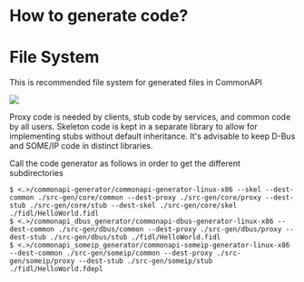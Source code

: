 # How to generate code?

# File System

This is recommended file system for generated files in CommonAPI

<img src="https://github.com/SEA-ME-Team6/DES_Head-Unit/assets/119277948/c3c2e363-3427-4cbd-a7f0-f1b3678abca5">

Proxy code is needed by clients, stub code by services, and common code by all users. 
Skeleton code is kept in a separate library to allow for implementing stubs without default inheritance. It's advisable to keep D-Bus and SOME/IP code in distinct libraries.

Call the code generator as follows in order to get the different subdirectories
```
$ <.>/commonapi-generator/commonapi-generator-linux-x86 --skel --dest-common ./src-gen/core/common --dest-proxy ./src-gen/core/proxy --dest-stub ./src-gen/core/stub --dest-skel ./src-gen/core/skel ./fidl/HelloWorld.fidl
$ <.>/commonapi_dbus_generator/commonapi-dbus-generator-linux-x86 --dest-common ./src-gen/dbus/common --dest-proxy ./src-gen/dbus/proxy --dest-stub ./src-gen/dbus/stub ./fidl/HelloWorld.fidl
$ <.>/commonapi_someip_generator/commonapi-someip-generator-linux-x86 --dest-common ./src-gen/someip/common --dest-proxy ./src-gen/someip/proxy --dest-stub ./src-gen/someip/stub ./fidl/HelloWorld.fdepl
```
